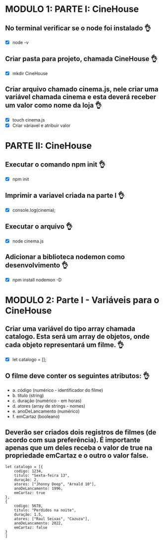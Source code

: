 
# MODULO 1: PARTE I: CineHouse
## No terminal verificar se o node foi instalado 👌
- [x] node -v 
## Criar pasta para projeto, chamada CineHouse 👌
- [x] mkdir CineHouse
## Criar arquivo chamado cinema.js, nele criar uma variável chamada cinema e esta deverá receber um valor como nome da loja 👌
- [x] touch cinema.js
- [x] Criar váriavel e atribuir valor 

# PARTE II: CineHouse
## Executar o comando npm init 👌
- [x] npm init
## Imprimir a variavel criada na parte I 👌
- [x] console.log(cinema);
## Executar o arquivo 👌
- [x] node cinema.js
## Adicionar a biblioteca nodemon como desenvolvimento 👌
- [x] npm install nodemon -D


# MODULO 2: Parte I - Variáveis para o CineHouse
## Criar uma variável do tipo array chamada catalogo. Esta será um array de objetos, onde cada objeto representará um filme. 👌
- [x] let catalogo = [];
## O filme deve conter os seguintes atributos: 👌
- a. código (numérico - identificador do filme)
- b. titulo (string)
- c. duração (numérico - em horas)
- d. atores (array de strings - nomes)
- e. anoDeLancamento (numérico)
- f. emCartaz (booleano)

## Deverão ser criados dois registros de filmes (de acordo com sua preferência). É importante apenas que um deles receba o valor de true na propriedade emCartaz e o outro o valor false.

```
let catalogo = [{
    codigo: 1234,
    titulo: "Sexta-feira 13",
    duração: 2,
    atores: ["Jhonny Deep", "Arnald 10"],
    anoDeLancamento: 1996,
    emCartaz: true
},
{
    codigo: 5678,
    titulo: "Perdidos na noite",
    duração: 1.5,
    atores: ["Raul Seixas", "Cazuza"],
    anoDeLancamento: 2022,
    emCartaz: false
}
]
```


